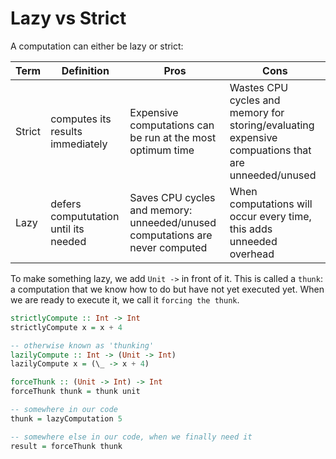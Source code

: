 # Lazy vs Strict

A computation can either be lazy or strict:

| Term | Definition | Pros | Cons
| - | - | - | - |
| Strict | computes its results immediately | Expensive computations can be run at the most optimum time | Wastes CPU cycles and memory for storing/evaluating expensive compuations that are unneeded/unused |
| Lazy | defers compututation until its needed | Saves CPU cycles and memory: unneeded/unused computations are never computed | When computations will occur every time, this adds unneeded overhead

To make something lazy, we add `Unit ->` in front of it. This is called a `thunk`: a computation that we know how to do but have not yet executed yet. When we are ready to execute it, we call it `forcing the thunk`.
```purescript
strictlyCompute :: Int -> Int
strictlyCompute x = x + 4

-- otherwise known as 'thunking'
lazilyCompute :: Int -> (Unit -> Int)
lazilyCompute x = (\_ -> x + 4)

forceThunk :: (Unit -> Int) -> Int
forceThunk thunk = thunk unit

-- somewhere in our code
thunk = lazyComputation 5

-- somewhere else in our code, when we finally need it
result = forceThunk thunk
```
